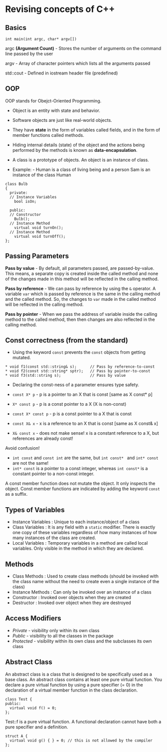 # Revising concepts of C++

## Basics 

```
int main(int argc, char* argv[])
```

argc **(Argument Count)** - Stores the number of arguments on the command line passed by the user 

argv - Array of character pointers which lists all the arguments passed

std::cout - Defined in iostream header file (predefined)

## OOP
OOP stands for Obejct-Oriented Programming.

* Object is an entity with state and behavior. 
* Software objects are just like real-world objects. 
* They have **state** in the form of variables called fields, and in the form of member functions called methods. 

* Hiding internal details (state) of the object and the actions being performed by the methods is known as **data-encapsulation**. 
* A class is a prototype of objects. An object is an instance of class. 
* Example: - Human is a class of living being and a person Sam is an instance of the class Human 

```
class Bulb
{
  private:
  // Instance Variables
    bool isOn;
  
  public:
  // Constructor
    Bulb();
  // Instance Method
    virtual void turnOn();
  // Instance Method
    virtual void turnOff();
};
```

## Passing Parameters 

**Pass by value** - By default, all parameters passed, are passed-by-value. This means, a separate copy is created inside the called method and none of the changes made in this method will be reflected in the calling method. 

**Pass by reference** - We can pass by reference by using the ```&``` operator. A variable ```var``` which is passed by reference is the same in the calling method and the called method. So, the changes to ```var``` made in the called method will be reflected in the calling method. 

**Pass by pointer** - When we pass the address of variable inside the calling method to the called method, then then changes are also reflected in the calling method. 

## Const correctness (from the standard) 

* Using the keyword ```const``` prevents the ```const``` objects from getting mutated. 

```
* void f1(const std::string& s);      // Pass by reference-to-const
* void f2(const std::string* sptr);   // Pass by pointer-to-const
* void f3(std::string s);             // Pass by value
```

* Declaring the const-ness of a parameter ensures type safety. 

* ```const X* p``` - p is a pointer to an X that is const [same as X const* p]
* ```X* const p``` - p is a const pointer to a X (X is non-const)
* ```const X* const p``` - p is a const pointer to a X that is const
* ```const X& x``` - x is a reference to an X that is const [same as X const& x]
* ```X& const x``` - does not make sense! x is a constant reference to a X, but references are already const!

Avoid confusion! 
* ```int const``` and ```const int``` are the same, but ```int const* ``` and ```int* const``` are not the same!
* ```int* const``` is a pointer to a const integer, whereas ```int const*``` is a constant pointer to a non-const integer.

A const member function does not mutate the object. It only inspects the object. 
Const member functions are indicated by adding the keyword ```const``` as a suffix. 

## Types of Variables 

* Instance Variables : Unique to each instance/object of a class 
* Class Variables : It is any field with a ```static``` modifier. There is exactly one copy of these variables regardless of how many instances of how many instances of the class are created. 
* Local Variables : Temporary variables in a method are called local variables. Only visible in the method in which they are declared. 

## Methods 

* Class Methods : Used to create class methods (should be invoked with the class name without                     the need to create even a single instance of the class)
* Instance Methods : Can only be invoked over an instance of a class
* Constructor : Invoked over objects when they are created 
* Destructor : Invoked over object when they are destroyed

## Access Modifiers 

* *Private* - visibility only within its own class 
* *Public* - visibility to all the classes in the package
* *Protected* - visibility within its own class and the subclasses its own class 

## Abstract Class 

An abstract class is a class that is designed to be specifically used as a base class. An abstract class contains at least one pure virtual function. You declare a pure virtual function by using a pure specifier (= 0) in the declaration of a virtual member function in the class declaration.

```
class Test {
public:
  virtual void f() = 0;
};
```

Test::f is a pure virtual function. A functional declaration cannot have both a pure specifier and a definition. 

```
struct A {
  virtual void g() { } = 0; // this is not allowed by the compiler
};
```

